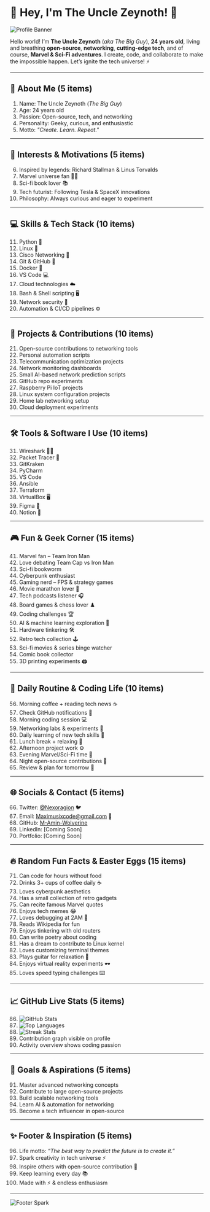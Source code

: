 # 👋 Hey, I'm **The Uncle Zeynoth**! 🚀

![Profile Banner](https://img.shields.io/badge/The%20Uncle%20Zeynoth-Open%20Source%20Enthusiast-blueviolet?style=for-the-badge&logo=github)

Hello world! I’m **The Uncle Zeynoth** (*aka The Big Guy*), **24 years old**, living and breathing **open-source**, **networking**, **cutting-edge tech**, and of course, **Marvel & Sci-Fi adventures**. I create, code, and collaborate to make the impossible happen. Let’s ignite the tech universe! ⚡️

---

## 🌟 About Me (5 items)
1. Name: The Uncle Zeynoth (*The Big Guy*)  
2. Age: 24 years old  
3. Passion: Open-source, tech, and networking  
4. Personality: Geeky, curious, and enthusiastic  
5. Motto: *"Create. Learn. Repeat."*

---

## 👀 Interests & Motivations (5 items)
6. Inspired by legends: Richard Stallman & Linus Torvalds  
7. Marvel universe fan 🦸‍♂️  
8. Sci-fi book lover 📚  
9. Tech futurist: Following Tesla & SpaceX innovations  
10. Philosophy: Always curious and eager to experiment

---

## 💻 Skills & Tech Stack (10 items)
11. Python 🐍  
12. Linux 🐧  
13. Cisco Networking 📡  
14. Git & GitHub 🔧  
15. Docker 🐳  
16. VS Code 💻  
17. Cloud technologies ☁️  
18. Bash & Shell scripting 🖥️  
19. Network security 🔐  
20. Automation & CI/CD pipelines ⚙️

---

## 🚀 Projects & Contributions (10 items)
21. Open-source contributions to networking tools  
22. Personal automation scripts  
23. Telecommunication optimization projects  
24. Network monitoring dashboards  
25. Small AI-based network prediction scripts  
26. GitHub repo experiments  
27. Raspberry Pi IoT projects  
28. Linux system configuration projects  
29. Home lab networking setup  
30. Cloud deployment experiments  

---

## 🛠️ Tools & Software I Use (10 items)
31. Wireshark 🕵️‍♂️  
32. Packet Tracer 📡  
33. GitKraken  
34. PyCharm  
35. VS Code  
36. Ansible  
37. Terraform  
38. VirtualBox 🖥️  
39. Figma 🎨  
40. Notion 📝  

---

## 🎮 Fun & Geek Corner (15 items)
41. Marvel fan – Team Iron Man  
42. Love debating Team Cap vs Iron Man  
43. Sci-fi bookworm  
44. Cyberpunk enthusiast  
45. Gaming nerd – FPS & strategy games  
46. Movie marathon lover 🍿  
47. Tech podcasts listener 🎧  
48. Board games & chess lover ♟️  
49. Coding challenges 🏆  
50. AI & machine learning exploration 🤖  
51. Hardware tinkering 🛠️  
52. Retro tech collection 🕹️  
53. Sci-fi movies & series binge watcher  
54. Comic book collector  
55. 3D printing experiments 🖨️  

---

## 📅 Daily Routine & Coding Life (10 items)
56. Morning coffee + reading tech news ☕  
57. Check GitHub notifications 🔔  
58. Morning coding session 💻  
59. Networking labs & experiments 📡  
60. Daily learning of new tech skills 📘  
61. Lunch break + relaxing 🥗  
62. Afternoon project work ⚙️  
63. Evening Marvel/Sci-Fi time 🍿  
64. Night open-source contributions 🌙  
65. Review & plan for tomorrow 📝  

---

## 🌐 Socials & Contact (5 items)
66. Twitter: [@Nexoragion](https://twitter.com/Nexoragion) 🐦  
67. Email: [Maximusixcode@gmail.com](mailto:Maximusixcode@gmail.com) 📧  
68. GitHub: [M-Amin-Wolverine](https://github.com/M-Amin-Wolverine)  
69. LinkedIn: [Coming Soon]  
70. Portfolio: [Coming Soon]  

---

## 🔥 Random Fun Facts & Easter Eggs (15 items)
71. Can code for hours without food  
72. Drinks 3+ cups of coffee daily ☕  
73. Loves cyberpunk aesthetics  
74. Has a small collection of retro gadgets  
75. Can recite famous Marvel quotes  
76. Enjoys tech memes 😂  
77. Loves debugging at 2AM 🌙  
78. Reads Wikipedia for fun  
79. Enjoys tinkering with old routers  
80. Can write poetry about coding  
81. Has a dream to contribute to Linux kernel  
82. Loves customizing terminal themes  
83. Plays guitar for relaxation 🎸  
84. Enjoys virtual reality experiments 🕶️  
85. Loves speed typing challenges ⌨️  

---

## 📈 GitHub Live Stats (5 items)
86. ![GitHub Stats](https://github-readme-stats.vercel.app/api?username=M-Amin-Wolverine&show_icons=true&theme=radical&hide_border=true)  
87. ![Top Languages](https://github-readme-stats.vercel.app/api/top-langs/?username=M-Amin-Wolverine&layout=compact&theme=radical&hide_border=true)  
88. ![Streak Stats](https://github-readme-streak-stats.herokuapp.com/?user=M-Amin-Wolverine&theme=radical&hide_border=true)  
89. Contribution graph visible on profile  
90. Activity overview shows coding passion  

---

## 🎯 Goals & Aspirations (5 items)
91. Master advanced networking concepts  
92. Contribute to large open-source projects  
93. Build scalable networking tools  
94. Learn AI & automation for networking  
95. Become a tech influencer in open-source  

---

## ✨ Footer & Inspiration (5 items)
96. Life motto: *“The best way to predict the future is to create it.”*  
97. Spark creativity in tech universe ⚡  
98. Inspire others with open-source contribution 🌟  
99. Keep learning every day 📚  
100. Made with ⚡️ & endless enthusiasm  

---

![Footer Spark](https://img.shields.io/badge/Made%20with-⚡️%20Enthusiasm-orange?style=for-the-badge)
